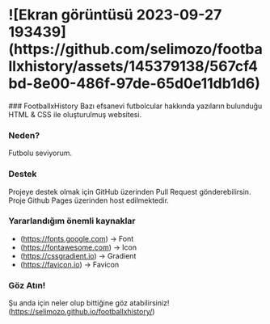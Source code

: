 <h1>![Ekran görüntüsü 2023-09-27 193439](https://github.com/selimozo/footballxhistory/assets/145379138/567cf4bd-8e00-486f-97de-65d0e11db1d6)</h1>
### FootballxHistory
Bazı efsanevi futbolcular hakkında yazıların bulunduğu HTML & CSS ile oluşturulmuş websitesi.


### Neden?
Futbolu seviyorum.

### Destek
Projeye destek olmak için GitHub üzerinden Pull Request gönderebilirsin. Proje Github Pages üzerinden host edilmektedir.

### Yararlandığım önemli kaynaklar
- (https://fonts.google.com) -> Font
- (https://fontawesome.com) -> Icon
- (https://cssgradient.io) -> Gradient
- (https://favicon.io) -> Favicon

### Göz Atın!
Şu anda için neler olup bittiğine göz atabilirsiniz!
(https://selimozo.github.io/footballxhistory/)
